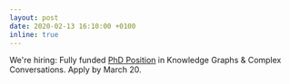 ```yaml
---
layout: post
date: 2020-02-13 16:10:00 +0100
inline: true
---
```


We're hiring: Fully funded [PhD Position](https://www.academictransfer.com/en/289711/phd-candidate-knowledge-graphs-and-complex-conversations/) in Knowledge Graphs & Complex Conversations. Apply by March 20.
